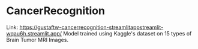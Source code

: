 # CancerRecognition
Link: https://gustaftw-cancerrecognition-streamlitappstreamlit-wqau6h.streamlit.app/
Model trained using Kaggle's dataset on 15 types of Brain Tumor MRI Images.
